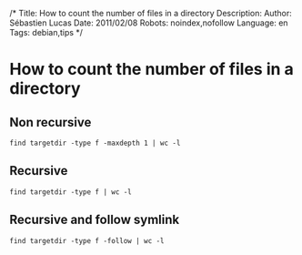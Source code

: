/*
Title: How to count the number of files in a directory
Description: 
Author: Sébastien Lucas
Date: 2011/02/08
Robots: noindex,nofollow
Language: en
Tags: debian,tips
*/
# How to count the number of files in a directory

## Non recursive

```
find targetdir -type f -maxdepth 1 | wc -l 
```

## Recursive

```
find targetdir -type f | wc -l 
```

## Recursive and follow symlink

```
find targetdir -type f -follow | wc -l 
```






